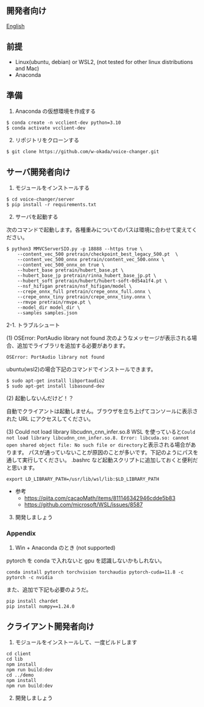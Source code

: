## 開発者向け

[English](/README_dev_en.md)

## 前提

- Linux(ubuntu, debian) or WSL2, (not tested for other linux distributions and Mac)
- Anaconda

## 準備

1. Anaconda の仮想環境を作成する

```
$ conda create -n vcclient-dev python=3.10
$ conda activate vcclient-dev
```

2. リポジトリをクローンする

```
$ git clone https://github.com/w-okada/voice-changer.git
```

## サーバ開発者向け

1. モジュールをインストールする

```
$ cd voice-changer/server
$ pip install -r requirements.txt
```

2. サーバを起動する

次のコマンドで起動します。各種重みについてのパスは環境に合わせて変えてください。

```
$ python3 MMVCServerSIO.py -p 18888 --https true \
    --content_vec_500 pretrain/checkpoint_best_legacy_500.pt  \
    --content_vec_500_onnx pretrain/content_vec_500.onnx \
    --content_vec_500_onnx_on true \
    --hubert_base pretrain/hubert_base.pt \
    --hubert_base_jp pretrain/rinna_hubert_base_jp.pt \
    --hubert_soft pretrain/hubert/hubert-soft-0d54a1f4.pt \
    --nsf_hifigan pretrain/nsf_hifigan/model \
    --crepe_onnx_full pretrain/crepe_onnx_full.onnx \
    --crepe_onnx_tiny pretrain/crepe_onnx_tiny.onnx \
    --rmvpe pretrain/rmvpe.pt \
    --model_dir model_dir \
    --samples samples.json
```

2-1. トラブルシュート

(1) OSError: PortAudio library not found
次のようなメッセージが表示される場合、追加でライブラリを追加する必要があります。

```
OSError: PortAudio library not found
```

ubuntu(wsl2)の場合下記のコマンドでインストールできます。

```
$ sudo apt-get install libportaudio2
$ sudo apt-get install libasound-dev
```

(2) 起動しないんだけど！？

自動でクライアントは起動しません。ブラウザを立ち上げてコンソールに表示された URL にアクセスしてください。

(3) Could not load library libcudnn_cnn_infer.so.8
WSL を使っていると`Could not load library libcudnn_cnn_infer.so.8. Error: libcuda.so: cannot open shared object file: No such file or directory`と表示される場合があります。
パスが通っていないことが原因のことが多いです。下記のようにパスを通して実行してください。
.bashrc など起動スクリプトに追加しておくと便利だと思います。

```
export LD_LIBRARY_PATH=/usr/lib/wsl/lib:$LD_LIBRARY_PATH
```

- 参考
  - https://qiita.com/cacaoMath/items/811146342946cdde5b83
  - https://github.com/microsoft/WSL/issues/8587

3. 開発しましょう

### Appendix

1. Win + Anaconda のとき (not supported)

pytorch を conda で入れないと gpu を認識しないかもしれない。

```
conda install pytorch torchvision torchaudio pytorch-cuda=11.8 -c pytorch -c nvidia
```

また、追加で下記も必要のようだ。

```
pip install chardet
pip install numpy==1.24.0
```

## クライアント開発者向け

1. モジュールをインストールして、一度ビルドします

```
cd client
cd lib
npm install
npm run build:dev
cd ../demo
npm install
npm run build:dev
```

2. 開発しましょう
